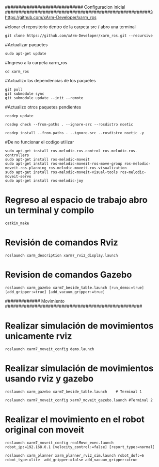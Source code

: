 
#############################   Configuracion inicial ######################################################3
https://github.com/xArm-Developer/xarm_ros

#clonar el repositorio dentro de la carpeta src / abro una terminal
```
git clone https://github.com/xArm-Developer/xarm_ros.git --recursive
```

#Actualizar paquetes 

```
sudo apt-get update
```

#Ingreso a la carpeta xarm_ros
```
cd xarm_ros
```

#Actualizo las dependencias de los paquetes
```
git pull
git submodule sync
git submodule update --init --remote
```

#Actualizo otros paquetes pendientes
```
rosdep update
```

```
rosdep check --from-paths . --ignore-src --rosdistro noetic
```
```
rosdep install --from-paths . --ignore-src --rosdistro noetic -y
```
#De no funcionar el codigo utilizar
```
sudo apt-get install ros-melodic-ros-control ros-melodic-ros-controllers
sudo apt-get install ros-melodic-moveit
sudo apt-get install ros-melodic-moveit-ros-move-group ros-melodic-moveit-ros-planning ros-melodic-moveit-ros-visualization
sudo apt-get install ros-melodic-moveit-visual-tools ros-melodic-moveit-servo
sudo apt-get install ros-melodic-joy
```
# Regreso al espacio de trabajo abro un terminal y compilo 
```
catkin_make
```
# Revisión de comandos Rviz 
```
roslaunch xarm_description xarm7_rviz_display.launch
```
# Revision de comandos Gazebo
```
roslaunch xarm_gazebo xarm7_beside_table.launch [run_demo:=true] [add_gripper:=true] [add_vacuum_gripper:=true] 
```
############# Movimiento ###################################################

# Realizar simulación de movimientos unicamente rviz 
```
roslaunch xarm7_moveit_config demo.launch
```
# Realizar simulación de movimientos usando rviz y gazebo
```
roslaunch xarm_gazebo xarm7_beside_table.launch    # Terminal 1 
```
```
roslaunch xarm7_moveit_config xarm7_moveit_gazebo.launch #Terminal 2
```
# Realizar el movimiento en el robot original con moveit
```
roslaunch xarm7_moveit_config realMove_exec.launch robot_ip:=192.168.0.1 [velocity_control:=false] [report_type:=normal]
```

```
roslaunch xarm_planner xarm_planner_rviz_sim.launch robot_dof:=6 robot_type:=lite  add_gripper:=false add_vacuum_gripper:=true
```
